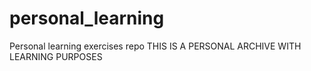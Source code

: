 # personal_learning
Personal learning exercises repo
THIS IS A PERSONAL ARCHIVE WITH LEARNING PURPOSES
